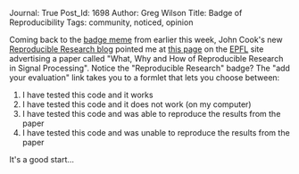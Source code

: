 Journal: True
Post_Id: 1698
Author: Greg Wilson
Title: Badge of Reproducibility
Tags: community, noticed, opinion

<p>Coming back to the <a href="http://pyre.third-bit.com/blog/archives/1677.html">badge meme</a> from earlier this week, John Cook's new <a href="http://www.reproducibleresearch.net/blog/">Reproducible Research blog</a> pointed me at <a href="http://rr.epfl.ch/17/">this page</a> on the <a href="http://rr.epfl.ch">EPFL</a> site advertising a paper called "What, Why and How of Reproducible Research in Signal Processing".  Notice the "Reproducible Research" badge?  The "add your evaluation" link takes you to a formlet that lets you choose between:</p>
<ol>
<li>I have tested this code and it works</li>
<li>I have tested this code and it does not work (on my computer)</li>
<li>I have tested this code and was able to reproduce the results from the paper</li>
<li>I have tested this code and was unable to reproduce the results from the paper</li>
</ol>
<p>It's a good start...</p>
